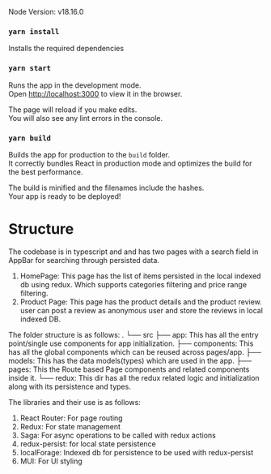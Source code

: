 Node Version: v18.16.0

### `yarn install`

Installs the required dependencies

### `yarn start`

Runs the app in the development mode.\
Open [http://localhost:3000](http://localhost:3000) to view it in the browser.

The page will reload if you make edits.\
You will also see any lint errors in the console.

### `yarn build`

Builds the app for production to the `build` folder.\
It correctly bundles React in production mode and optimizes the build for the best performance.

The build is minified and the filenames include the hashes.\
Your app is ready to be deployed!

# Structure

The codebase is in typescript and and has two pages with a search field in AppBar for searching through persisted data.

1. HomePage: This page has the list of items persisted in the local indexed db using redux. Which supports categories filtering and price range filtering.
2. Product Page: This page has the product details and the product review. user can post a review as anonymous user and store the reviews in local indexed DB.

The folder structure is as follows: 
.
└── src
    ├── app: This has all the entry point/single use components for app initialization.
    ├── components: This has all the global components which can be reused across pages/app.
    ├── models: This has the data models(types) which are used in the app.
    ├── pages: This the Route based Page components and related components inside it.
    └── redux: This dir has all the redux related logic and initialization along with its persistence and types.

The libraries and their use is as follows:

1. React Router: For page routing
2. Redux: For state management
3. Saga: For async operations to be called with redux actions
4. redux-persist: for local state persistence
5. localForage: Indexed db for persistence to be used with redux-persist
6. MUI: For UI styling
